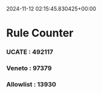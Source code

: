 2024-11-12 02:15:45.830425+00:00
# Rule Counter 
 ### UCATE : 492117

 ### Veneto : 97379

 ### Allowlist : 13930